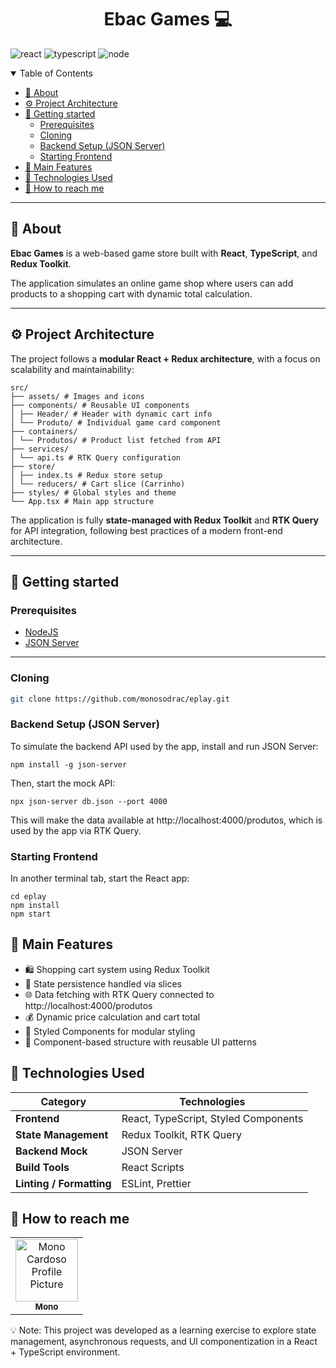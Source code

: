 [TYPESCRIPT__BADGE]: https://img.shields.io/badge/typescript-D4FAFF?style=for-the-badge&logo=typescript
[REACT__BADGE]: https://img.shields.io/badge/React-005CFE?style=for-the-badge&logo=react
[PROJECT__BADGE]: https://img.shields.io/badge/📱Visit_this_project-000?style=for-the-badge&logo=project
[PROJECT__URL]: https://eplay-monosodrac.vercel.app/
[NODE_BADGE]: https://img.shields.io/badge/node.js-20.16.0-43853D?style=for-the-badge&logo=node.js

<h1 align="center" style="font-weight: bold;">Ebac Games 💻</h1>

![react][REACT__BADGE]
![typescript][TYPESCRIPT__BADGE]
![node][NODE_BADGE]

<details open="open">
<summary>Table of Contents</summary>
 
- [📌 About](#about)
- [⚙️ Project Architecture](#architecture)
- [🚀 Getting started](#started)
  - [Prerequisites](#prerequisites)
  - [Cloning](#cloning)
  - [Backend Setup (JSON Server)](#api)
  - [Starting Frontend](#frontend)
- [🧠 Main Features](#features)
- [🧩 Technologies Used](#tech)
- [🤝 How to reach me](#reach)
  
</details>

---

<h2 id="about">📌 About</h2>

**Ebac Games** is a web-based game store built with **React**, **TypeScript**, and **Redux Toolkit**.  

The application simulates an online game shop where users can add products to a shopping cart with dynamic total calculation.  

---

<h2 id="architecture">⚙️ Project Architecture</h2>

The project follows a **modular React + Redux architecture**, with a focus on scalability and maintainability:

```
src/
├── assets/ # Images and icons
├── components/ # Reusable UI components
│ ├── Header/ # Header with dynamic cart info
│ └── Produto/ # Individual game card component
├── containers/
│ └── Produtos/ # Product list fetched from API
├── services/
│ └── api.ts # RTK Query configuration
├── store/
│ ├── index.ts # Redux store setup
│ └── reducers/ # Cart slice (Carrinho)
├── styles/ # Global styles and theme
└── App.tsx # Main app structure
```


The application is fully **state-managed with Redux Toolkit** and **RTK Query** for API integration, following best practices of a modern front-end architecture.

---

<h2 id="started">🚀 Getting started</h2>

<h3 id="prerequisites">Prerequisites</h3>

- [NodeJS](https://nodejs.org/en/download)
- [JSON Server](https://www.npmjs.com/package/json-server)

---

<h3 id="cloning">Cloning</h3>

```bash
git clone https://github.com/monosodrac/eplay.git
```

<h3 id="api">Backend Setup (JSON Server)</h3>

To simulate the backend API used by the app, install and run JSON Server:

```
npm install -g json-server
```

Then, start the mock API:

```
npx json-server db.json --port 4000
```
This will make the data available at http://localhost:4000/produtos, which is used by the app via RTK Query.

<h3 id="frontend">Starting Frontend</h3>

In another terminal tab, start the React app:

```
cd eplay
npm install
npm start
```

<h2 id="features">🧠 Main Features</h2>

- 🛍️ Shopping cart system using Redux Toolkit
- 💾 State persistence handled via slices
- 🌐 Data fetching with RTK Query connected to http://localhost:4000/produtos
- 💰 Dynamic price calculation and cart total
- 💅 Styled Components for modular styling
- 🧱 Component-based structure with reusable UI patterns

<h2 id="tech">🧩 Technologies Used</h2>

| Category                 | Technologies                         |
| ------------------------ | ------------------------------------ |
| **Frontend**             | React, TypeScript, Styled Components |
| **State Management**     | Redux Toolkit, RTK Query             |
| **Backend Mock**         | JSON Server                          |
| **Build Tools**          | React Scripts                        |
| **Linting / Formatting** | ESLint, Prettier                     |

<h2 id="reach">🤝 How to reach me</h2>

<table>
  <tr>
    <td align="center">
      <a href="https://linktr.ee/monosodrac">
        <img src="https://avatars.githubusercontent.com/u/141099551?v=4" width="100px;" alt="Mono Cardoso Profile Picture"/><br>
        <sub>
          <b>Mono</b>
        </sub>
      </a>
    </td>
  </tr>
</table>

💡 Note: This project was developed as a learning exercise to explore state management, asynchronous requests, and UI componentization in a React + TypeScript environment.
